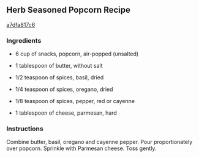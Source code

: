 ## Herb Seasoned Popcorn Recipe

[a7dfa817c6](http://cookeatshare.com/recipes/herb-seasoned-popcorn-27787)

### Ingredients

 - 6 cup of snacks, popcorn, air-popped (unsalted)

 - 1 tablespoon of butter, without salt

 - 1/2 teaspoon of spices, basil, dried

 - 1/4 teaspoon of spices, oregano, dried

 - 1/8 teaspoon of spices, pepper, red or cayenne

 - 1 tablespoon of cheese, parmesan, hard

### Instructions

Combine butter, basil, oregano and cayenne pepper. Pour proportionately over popcorn. Sprinkle with Parmesan cheese. Toss gently.